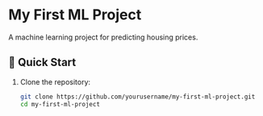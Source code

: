 # My First ML Project

A machine learning project for predicting housing prices.

## 🚀 Quick Start

1. Clone the repository:
   ```bash
   git clone https://github.com/yourusername/my-first-ml-project.git
   cd my-first-ml-project
